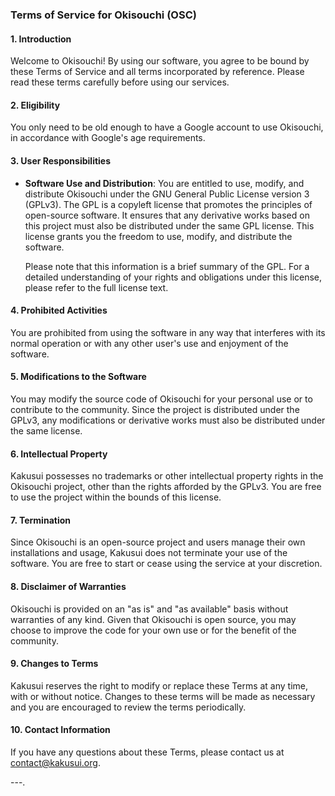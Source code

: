 ### Terms of Service for Okisouchi (OSC)

#### 1. Introduction
Welcome to Okisouchi! By using our software, you agree to be bound by these Terms of Service and all terms incorporated by reference. Please read these terms carefully before using our services.

#### 2. Eligibility
You only need to be old enough to have a Google account to use Okisouchi, in accordance with Google's age requirements.

#### 3. User Responsibilities
- **Software Use and Distribution**: You are entitled to use, modify, and distribute Okisouchi under the GNU General Public License version 3 (GPLv3). The GPL is a copyleft license that promotes the principles of open-source software. It ensures that any derivative works based on this project must also be distributed under the same GPL license. This license grants you the freedom to use, modify, and distribute the software.
  
  Please note that this information is a brief summary of the GPL. For a detailed understanding of your rights and obligations under this license, please refer to the full license text.

#### 4. Prohibited Activities
You are prohibited from using the software in any way that interferes with its normal operation or with any other user's use and enjoyment of the software.

#### 5. Modifications to the Software
You may modify the source code of Okisouchi for your personal use or to contribute to the community. Since the project is distributed under the GPLv3, any modifications or derivative works must also be distributed under the same license.

#### 6. Intellectual Property
Kakusui possesses no trademarks or other intellectual property rights in the Okisouchi project, other than the rights afforded by the GPLv3. You are free to use the project within the bounds of this license.

#### 7. Termination
Since Okisouchi is an open-source project and users manage their own installations and usage, Kakusui does not terminate your use of the software. You are free to start or cease using the service at your discretion.

#### 8. Disclaimer of Warranties
Okisouchi is provided on an "as is" and "as available" basis without warranties of any kind. Given that Okisouchi is open source, you may choose to improve the code for your own use or for the benefit of the community.

#### 9. Changes to Terms
Kakusui reserves the right to modify or replace these Terms at any time, with or without notice. Changes to these terms will be made as necessary and you are encouraged to review the terms periodically.

#### 10. Contact Information
If you have any questions about these Terms, please contact us at [contact@kakusui.org](mailto:contact@kakusui.org).

---.